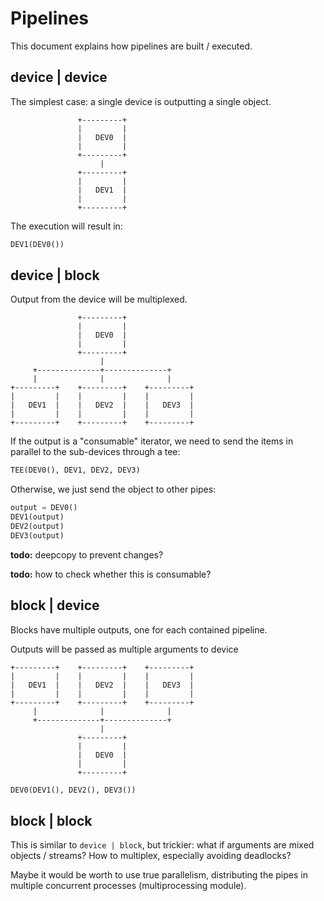 # Pipelines

This document explains how pipelines are built / executed.


## device | device

The simplest case: a single device is outputting a single object.

```
               +---------+
               |         |
               |   DEV0  |
               |         |
               +---------+
                    |
               +---------+
               |         |
               |   DEV1  |
               |         |
               +---------+
```

The execution will result in:

```python
DEV1(DEV0())
```

## device | block

Output from the device will be multiplexed.

```
               +---------+
               |         |
               |   DEV0  |
               |         |
               +---------+
                    |
     +--------------+--------------+
     |              |              |
+---------+    +---------+    +---------+
|         |    |         |    |         |
|   DEV1  |    |   DEV2  |    |   DEV3  |
|         |    |         |    |         |
+---------+    +---------+    +---------+
```

If the output is a "consumable" iterator, we need to send the items in parallel
to the sub-devices through a tee:


```python
TEE(DEV0(), DEV1, DEV2, DEV3)
```

Otherwise, we just send the object to other pipes:

```python
output = DEV0()
DEV1(output)
DEV2(output)
DEV3(output)
```


**todo:** deepcopy to prevent changes?

**todo:** how to check whether this is consumable?


## block | device

Blocks have multiple outputs, one for each contained pipeline.

Outputs will be passed as multiple arguments to device

```
+---------+    +---------+    +---------+
|         |    |         |    |         |
|   DEV1  |    |   DEV2  |    |   DEV3  |
|         |    |         |    |         |
+---------+    +---------+    +---------+
     |              |              |
     +--------------+--------------+
                    |
               +---------+
               |         |
               |   DEV0  |
               |         |
               +---------+
```

```python
DEV0(DEV1(), DEV2(), DEV3())
```


## block | block

This is similar to ``device | block``, but trickier: what if arguments
are mixed objects / streams? How to multiplex, especially avoiding deadlocks?

Maybe it would be worth to use true parallelism, distributing the pipes
in multiple concurrent processes (multiprocessing module).

